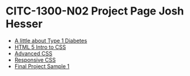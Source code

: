# CITC-1300-N02 Project Page Josh Hesser

<ul>
<li><a href="intro_to_html/index.html" target="blank">A little about Type 1 Diabetes</a></li>
<li><a href="html5_into_to_css/index.html" target="blank">HTML 5 Intro to CSS</a></li>
<li><a href="advanced_css/index.html" target="blank">Advanced CSS</a></li>
<li><a href="responsive_css/index.html" target="blank">Responsive CSS</a></li>
<li><a href="final_project/index.html" target="blank">Final Project Sample 1</a></li>
</ul>